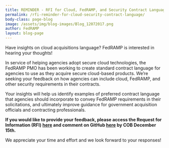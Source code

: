 ```yaml
---
title: REMINDER - RFI for Cloud, FedRAMP, and Security Contract Language due December 15th
permalink: /rfi-reminder-for-cloud-security-contract-language/
body-class: page-blog
image: /assets/img/blog-images/Blog_12072017.png
author: FedRAMP
layout: blog-page
---
```

Have insights on cloud acquisitions language? FedRAMP is interested in hearing your thoughts!

In service of helping agencies adopt secure cloud technologies, the FedRAMP PMO has been working to create standard contract language for agencies to use as they acquire secure cloud-based products. We’re seeking your feedback on how agencies can include cloud, FedRAMP, and other security requirements in their contracts.

Your insights will help us identify examples of preferred contract language that agencies should incorporate to convey FedRAMP requirements in their solicitations, and ultimately improve guidance for government acquisition officials and contracting professionals.

**If you would like to provide your feedback, please access the Request for Information (RFI) [here](https://www.fbo.gov/index?s=opportunity&mode=form&id=cfb9700d40f88c42086645951550eafe&tab=core&_cview=0) and comment on GitHub [here](https://github.com/GSA/fedramp/blob/master/rfi-directory/contract_language.md) by COB December 15th.**

We appreciate your time and effort and we look forward to your responses!
